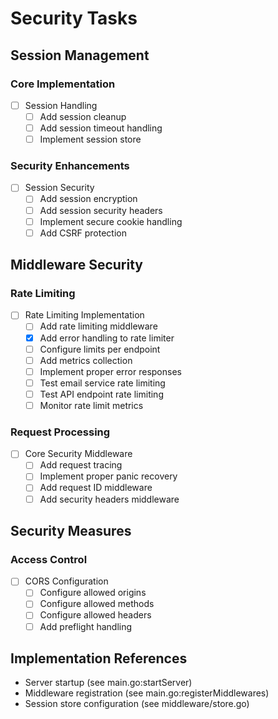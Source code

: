 # Security Tasks

## Session Management
### Core Implementation
- [ ] Session Handling
  - [ ] Add session cleanup
  - [ ] Add session timeout handling
  - [ ] Implement session store

### Security Enhancements
- [ ] Session Security
  - [ ] Add session encryption
  - [ ] Add session security headers
  - [ ] Implement secure cookie handling
  - [ ] Add CSRF protection

## Middleware Security
### Rate Limiting
- [ ] Rate Limiting Implementation
  - [ ] Add rate limiting middleware
  - [x] Add error handling to rate limiter
  - [ ] Configure limits per endpoint
  - [ ] Add metrics collection
  - [ ] Implement proper error responses
  - [ ] Test email service rate limiting
  - [ ] Test API endpoint rate limiting
  - [ ] Monitor rate limit metrics

### Request Processing
- [ ] Core Security Middleware
  - [ ] Add request tracing
  - [ ] Implement proper panic recovery
  - [ ] Add request ID middleware
  - [ ] Add security headers middleware

## Security Measures

### Access Control
- [ ] CORS Configuration
  - [ ] Configure allowed origins
  - [ ] Configure allowed methods
  - [ ] Configure allowed headers
  - [ ] Add preflight handling

## Implementation References
- Server startup (see main.go:startServer)
- Middleware registration (see main.go:registerMiddlewares)
- Session store configuration (see middleware/store.go)
